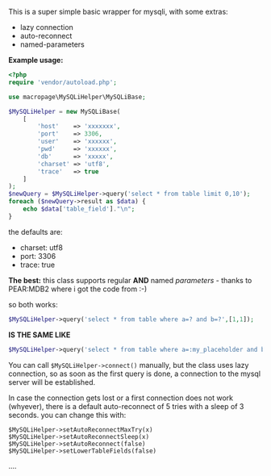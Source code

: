 This is a super simple basic wrapper for mysqli, with some extras:

 - lazy connection
 - auto-reconnect
 - named-parameters

**Example usage:**

```php
<?php
require 'vendor/autoload.php';

use macropage\MySQLiHelper\MySQLiBase;

$MySQLiHelper = new MySQLiBase(
	[
		'host'    => 'xxxxxxx',
		'port'    => 3306,
		'user'    => 'xxxxxx',
		'pwd'     => 'xxxxxx',
		'db'      => 'xxxxx',
		'charset' => 'utf8',
		'trace'   => true
	]
);
$newQuery = $MySQLiHelper->query('select * from table limit 0,10');
foreach ($newQuery->result as $data) {
	echo $data['table_field']."\n";
}
```
the defaults are:

* charset: utf8
* port: 3306
* trace: true 


**The best:** this class supports regular **AND** named _parameters_ - thanks to PEAR:MDB2 where i got the code from :-)

so both works:

```php
$MySQLiHelper->query('select * from table where a=? and b=?',[1,1]);
```
  
**IS THE SAME LIKE**
  
```php
$MySQLiHelper->query('select * from table where a=:my_placeholder and b=:my_placehoöder',['my_placeholder' => 1]);
```
  
You can call `$MySQLiHelper->connect()` manually, but the class uses lazy connection, so as soon as the first query is done,
a connection to the mysql server will be established.

In case the connection gets lost or a first connection does not work (whyever), there is a default auto-reconnect of 5 tries
with a sleep of 3 seconds. you can change this with:

`$MySQLiHelper->setAutoReconnectMaxTry(x)`  
`$MySQLiHelper->setAutoReconnectSleep(x)`  
`$MySQLiHelper->setAutoReconnect(false)`  
`$MySQLiHelper->setLowerTableFields(false)`


....
